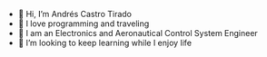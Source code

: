 - 👋 Hi, I’m Andrés Castro Tirado
- 👀 I love programming and traveling
- 🌱 I am an Electronics and Aeronautical Control System Engineer
- 💞️ I’m looking to keep learning while I enjoy life

<!---
AndresCastroTirado/AndresCastroTirado is a ✨ special ✨ repository because its `README.md` (this file) appears on your GitHub profile.
You can click the Preview link to take a look at your changes.
--->
